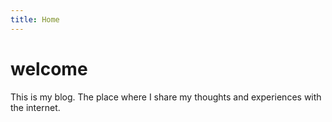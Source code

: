 ```yaml
---
title: Home
---
```


# welcome

This is my blog. The place where I share my thoughts and experiences with the internet.
